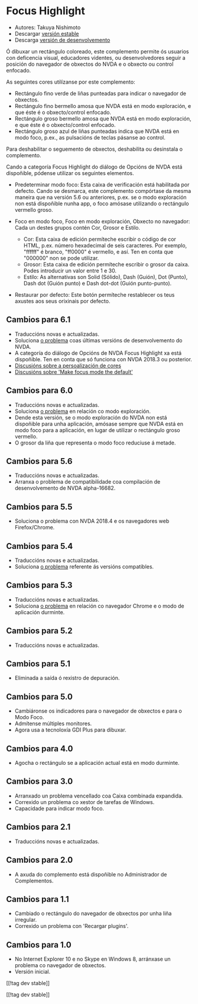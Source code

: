 # Focus Highlight #

* Autores: Takuya Nishimoto
* Descargar [versión estable][2]
* Descarga [versión de desenvolvemento][1]

Ó dibuxar un rectángulo coloreado, este complemento permite ós usuarios con
deficencia visual, educadores videntes, ou desenvolvedores seguir a posición
do navegador de obxectos do NVDA e o obxecto ou control enfocado.

As seguintes cores utilízanse por este complemento:

* Rectángulo fino verde de liñas punteadas para indicar o navegador de
  obxectos.
* Rectángulo fino bermello amosa que NVDA está en modo exploración, e que
  éste é o obxecto/control enfocado.
* Rectángulo groso bermello amosa que NVDA está en modo exploración, e que
  éste é o obxecto/control enfocado.
* Rectángulo groso azul de liñas punteadas indica que NVDA está en modo
  foco, p.ex., as pulsacións de teclas pásanse ao control.

Para deshabilitar o seguemento de obxectos, deshabilita ou desinstala o
complemento.

Cando a categoría Focus Highlight do diálogo de Opcións de NVDA está
dispoñible, pódense utilizar os seguintes elementos.

* Predeterminar modo foco: Esta caixa de verificación está habilitada por
  defecto. Cando se desmarca, este complemento compórtase da mesma maneira
  que na versión 5.6 ou anteriores, p.ex. se o modo exploración non está
  dispoñible nunha app, o foco amósase utilizando o rectángulo vermello
  groso.
* Foco en modo foco, Foco en modo exploración, Obxecto no navegador: Cada un
  destes grupos contén Cor, Grosor e Estilo.

    * Cor: Esta caixa de edición permíteche escribir o código de cor HTML,
      p.ex. número hexadecimal de seis caracteres. Por exemplo, "ffffff" é
      branco, "ff0000" é vermello, e así. Ten en conta que "000000" non se
      pode utilizar.
    * Grosor: Esta caixa de edición permíteche escribir o grosor da
      caixa. Podes introducir un valor entre 1 e 30.
    * Estilo: As alternativas son Solid (Sólido), Dash (Guión), Dot (Punto),
      Dash dot (Guión punto) e Dash dot-dot (Guión punto-punto).

* Restaurar por defecto: Este botón permíteche restablecer os teus axustes
  aos seus orixinais por defecto.

## Cambios para 6.1 ##

* Traduccións novas e actualizadas.
* Soluciona [o problema](https://github.com/nvdajp/focusHighlight/issues/14)
  coas últimas versións de desenvolvemento do NVDA.
* A categoría do diálogo de Opcións de NVDA Focus Highlight xa está
  dispoñible. Ten en conta que só funciona con NVDA 2018.3 ou posterior.
* [Discusións sobre a persoalización de
  cores](https://github.com/nvdajp/focusHighlight/issues/3)
* [Discusións sobre 'Make focus mode the
  default'](https://github.com/nvdajp/focusHighlight/issues/13)

## Cambios para 6.0 ##

* Traduccións novas e actualizadas.
* Soluciona [o problema](https://github.com/nvdajp/focusHighlight/issues/13)
  en relación co modo exploración.
* Dende esta versión, se o modo exploración do NVDA non está dispoñible para
  unha aplicación, amósase sempre que NVDA está en modo foco para a
  aplicación, en lugar de utilizar o rectángulo groso vermello.
* O grosor da liña que representa o modo foco reduciuse á metade.

## Cambios para 5.6 ##

* Traduccións novas e actualizadas.
* Arranxa o problema de compatibilidade coa compilación de desenvolvemento
  de NVDA alpha-16682.

## Cambios para 5.5 ##

* Soluciona o problema con NVDA 2018.4 e os navegadores web Firefox/Chrome.

## Cambios para 5.4 ##

* Traduccións novas e actualizadas.
* Soluciona [o problema](https://github.com/nvdajp/focusHighlight/issues/11)
  referente ás versións compatibles.

## Cambios para 5.3 ##

* Traduccións novas e actualizadas.
* Soluciona [o problema](https://github.com/nvdajp/focusHighlight/issues/10)
  en relación co navegador Chrome e o modo de aplicación durminte.

## Cambios para 5.2 ##

* Traduccións novas e actualizadas.

## Cambios para 5.1 ##

* Eliminada a saída ó rexistro de depuración.

## Cambios para 5.0 ##

* Cambiáronse os indicadores para o navegador de obxectos e para o Modo
  Foco.
* Admítense múltiples monitores.
* Agora usa a tecnoloxía GDI Plus para dibuxar.

## Cambios para 4.0 ##

* Agocha o rectángulo se a aplicación actual está en modo durminte.

## Cambios para 3.0 ##

* Arranxado un problema vencellado coa Caixa combinada expandida.
* Correxido un problema co xestor de tarefas de Windows.
* Capacidade para indicar modo foco.

## Cambios para 2.1 ##

* Traduccións novas e actualizadas.

## Cambios para 2.0 ##

* A axuda do complemento está dispoñible no Administrador de Complementos.

## Cambios para 1.1 ##

* Cambiado o rectángulo do navegador de obxectos por unha liña irregular.
* Correxido un problema con 'Recargar plugins'.

## Cambios para  1.0 ##

* No Internet Explorer 10 e no Skype en Windows 8, arránxase un problema co
  navegador de obxectos.
* Versión inicial.


[[!tag dev stable]]

[[!tag dev stable]]

[1]: https://addons.nvda-project.org/files/get.php?file=fh-dev

[2]: https://addons.nvda-project.org/files/get.php?file=fh
